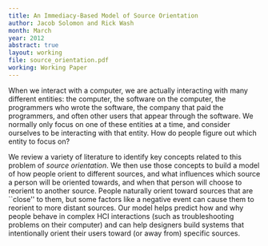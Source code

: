 ```yaml
---
title: An Immediacy-Based Model of Source Orientation
author: Jacob Solomon and Rick Wash
month: March
year: 2012
abstract: true
layout: working
file: source_orientation.pdf
working: Working Paper
---
```


When we interact with a computer, we are actually interacting with many different entities: the computer, the software
on the computer, the programmers who wrote the software, the company that paid the programmers, and often other users
that appear through the software. We normally only focus on one of these entities at a time, and consider ourselves to
be interacting with that entity. How do people figure out which entity to focus on?

We review a variety of literature to identify key concepts related to this problem of *source orientation*.  We
then use those concepts to build a model of how people orient to different sources, and what influences which source a
person will be oriented towards, and when that person will choose to reorient to another source. People naturally orient
toward sources that are ``close'' to them, but some factors like a negative event can cause them to reorient to more
distant sources. Our model helps predict how and why people behave in complex HCI interactions (such as troubleshooting
problems on their computer) and can help designers build systems that intentionally orient their users toward (or away
from) specific sources.

